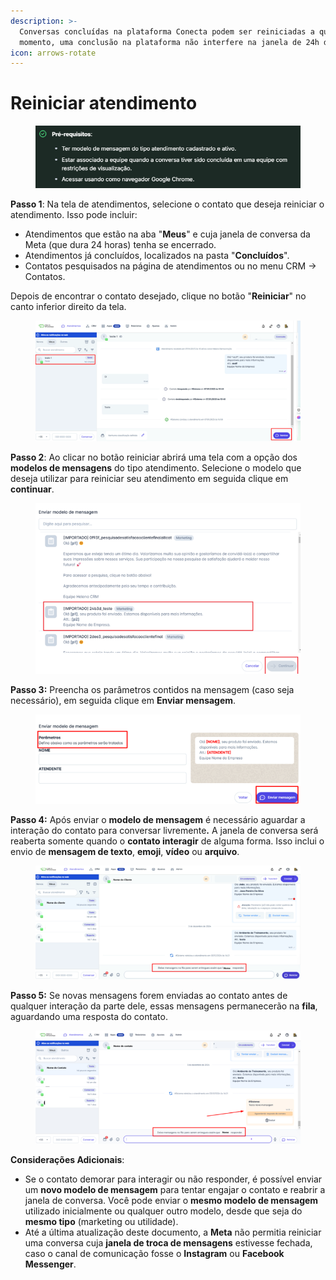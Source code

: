 ```yaml
---
description: >-
  Conversas concluídas na plataforma Conecta podem ser reiniciadas a qualquer
  momento, uma conclusão na plataforma não interfere na janela de 24h da Meta.
icon: arrows-rotate
---
```


# Reiniciar atendimento

<figure><img src="../../.gitbook/assets/image (40).png" alt=""><figcaption></figcaption></figure>

**Passo 1**: Na tela de atendimentos, selecione o contato que deseja reiniciar o atendimento. Isso pode incluir:

* Atendimentos que estão na aba "**Meus**" e cuja janela de conversa da Meta (que dura 24 horas) tenha se encerrado.
* Atendimentos já concluídos, localizados na pasta "**Concluídos**".
* Contatos pesquisados na página de atendimentos ou no menu CRM -> Contatos.

Depois de encontrar o contato desejado, clique no botão "**Reiniciar**" no canto inferior direito da tela.

<figure><img src="../../.gitbook/assets/image (41).png" alt=""><figcaption></figcaption></figure>

**Passo 2**: Ao clicar no botão reiniciar abrirá uma tela com a opção dos **modelos de mensagens** do tipo atendimento. Selecione o modelo que deseja utilizar para reiniciar seu atendimento em seguida clique em **continuar**.

<figure><img src="../../.gitbook/assets/image (42).png" alt=""><figcaption></figcaption></figure>

**Passo 3:** Preencha os parâmetros contidos na mensagem (caso seja necessário), em seguida clique em **Enviar mensagem**.

<figure><img src="../../.gitbook/assets/image (43).png" alt=""><figcaption></figcaption></figure>

**Passo 4:** Após enviar o **modelo de mensagem** é necessário aguardar a interação do contato para conversar livrement&#x65;**.** A janela de conversa será reaberta somente quando o **contato interagir** de alguma forma. Isso inclui o envio de **mensagem de texto**, **emoji**, **vídeo** ou **arquivo**.

<figure><img src="../../.gitbook/assets/image (44).png" alt=""><figcaption></figcaption></figure>

**Passo 5:** Se novas mensagens forem enviadas ao contato antes de qualquer interação da parte dele, essas mensagens permanecerão na **fila**, aguardando uma resposta do contato.

<figure><img src="../../.gitbook/assets/image (45).png" alt=""><figcaption></figcaption></figure>

**Considerações Adicionais**:

* Se o contato demorar para interagir ou não responder, é possível enviar um **novo modelo de mensagem** para tentar engajar o contato e reabrir a janela de conversa. Você pode enviar o **mesmo modelo de mensagem** utilizado inicialmente ou qualquer outro modelo, desde que seja do **mesmo tipo** (marketing ou utilidade).
* Até a última atualização deste documento, a **Meta** não permitia reiniciar uma conversa cuja **janela de troca de mensagens** estivesse fechada, caso o canal de comunicação fosse o **Instagram** ou **Facebook Messenger**.
